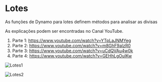 # Lotes

As funções de Dynamo para lotes definem métodos para analisar as divisas

As explicações podem ser encontradas no Canal YouTube.
  1. Parte 1: https://www.youtube.com/watch?v=YTpLaJNMYeg
  2. Parte 2: https://www.youtube.com/watch?v=m8GhF9alzR0
  3. Parte 3: https://www.youtube.com/watch?v=uCdQVAu4w0k
  4. Parte 4: https://www.youtube.com/watch?v=GEHhLgOuIKw

![Lotes1](https://github.com/JLMenegotto/AulasBIM/assets/9437020/d4fba589-0c44-4de1-9dab-9eba4c822d6f)

![Lotes2](https://github.com/JLMenegotto/AulasBIM/assets/9437020/0fe802f4-0938-4457-98ee-ad010f2440ed)
